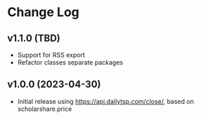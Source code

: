 # Change Log

## v1.1.0 (TBD)

- Support for RSS export
- Refactor classes separate packages

## v1.0.0 (2023-04-30)

- Initial release using https://api.dailytsp.com/close/, based on scholarshare.price
